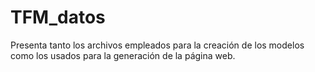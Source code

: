 # TFM_datos
Presenta tanto los archivos empleados para la creación de los modelos como los usados para la generación de la página web.
